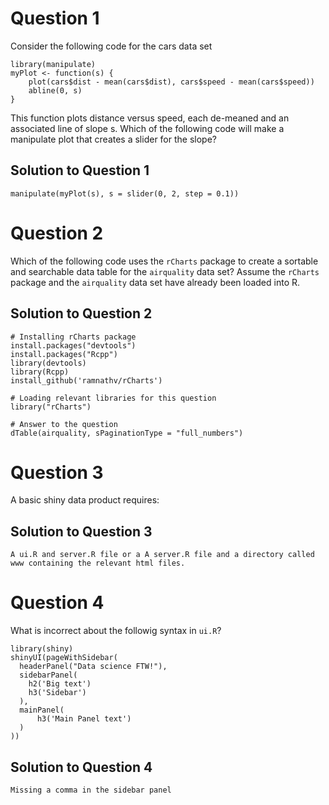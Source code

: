 # Question 1
Consider the following code for the cars data set

```
library(manipulate)
myPlot <- function(s) {
    plot(cars$dist - mean(cars$dist), cars$speed - mean(cars$speed))
    abline(0, s)
}
```

This function plots distance versus speed, each de-meaned and an associated line of slope s. Which of the following code will make a manipulate plot that creates a slider for the slope?

## Solution to Question 1

```
manipulate(myPlot(s), s = slider(0, 2, step = 0.1))
```

# Question 2
Which of the following code uses the `rCharts` package to create a sortable and searchable data table for the `airquality` data set? Assume the `rCharts` package and the `airquality` data set have already been loaded into R.

## Solution to Question 2
```
# Installing rCharts package
install.packages("devtools")
install.packages("Rcpp")
library(devtools)
library(Rcpp)
install_github('ramnathv/rCharts')

# Loading relevant libraries for this question
library("rCharts")

# Answer to the question
dTable(airquality, sPaginationType = "full_numbers")
```

# Question 3
A basic shiny data product requires:

## Solution to Question 3
```
A ui.R and server.R file or a A server.R file and a directory called www containing the relevant html files.
```

# Question 4
What is incorrect about the followig syntax in `ui.R`?

```
library(shiny)
shinyUI(pageWithSidebar(
  headerPanel("Data science FTW!"),
  sidebarPanel(
    h2('Big text')
    h3('Sidebar')
  ),
  mainPanel(
      h3('Main Panel text')
  )
))
```

## Solution to Question 4
```
Missing a comma in the sidebar panel
```


